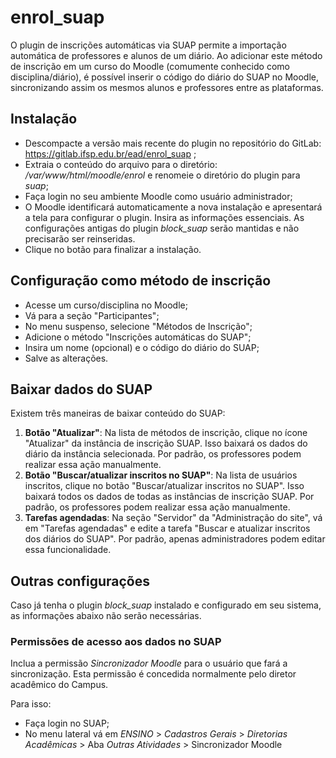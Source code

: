 ﻿# enrol_suap

O plugin de inscrições automáticas via SUAP permite a importação automática de professores e alunos de um diário. 
Ao adicionar este método de inscrição em um curso do Moodle (comumente conhecido como disciplina/diário), é possível inserir o código do diário do SUAP no Moodle, sincronizando assim os mesmos alunos e professores entre as plataformas.


## Instalação

- Descompacte a versão mais recente do plugin no repositório do GitLab: https://gitlab.ifsp.edu.br/ead/enrol_suap ;
- Extraia o conteúdo do arquivo para o diretório: */var/www/html/moodle/enrol* e renomeie o diretório do plugin para *suap*;
- Faça login no seu ambiente Moodle como usuário administrador;
- O Moodle identificará automaticamente a nova instalação e apresentará a tela para configurar o plugin. Insira as informações essenciais.
  As configurações antigas do plugin *block_suap* serão mantidas e não precisarão ser reinseridas.
- Clique no botão para finalizar a instalação.

## Configuração como método de inscrição

- Acesse um curso/disciplina no Moodle;
- Vá para a seção "Participantes";
- No menu suspenso, selecione "Métodos de Inscrição";
- Adicione o método "Inscrições automáticas do SUAP";
- Insira um nome (opcional) e o código do diário do SUAP;
- Salve as alterações.

## Baixar dados do SUAP

Existem três maneiras de baixar conteúdo do SUAP:

1. **Botão "Atualizar"**: Na lista de métodos de inscrição, clique no ícone "Atualizar" da instância de inscrição SUAP. Isso baixará os dados do diário da instância selecionada. Por padrão, os professores podem realizar essa ação manualmente.
2. **Botão "Buscar/atualizar inscritos no SUAP"**: Na lista de usuários inscritos, clique no botão "Buscar/atualizar inscritos no SUAP". Isso baixará todos os dados de todas as instâncias de inscrição SUAP. Por padrão, os professores podem realizar essa ação manualmente.
3. **Tarefas agendadas**: Na seção "Servidor" da "Administração do site", vá em "Tarefas agendadas" e edite a tarefa "Buscar e atualizar inscritos dos diários do SUAP". Por padrão, apenas administradores podem editar essa funcionalidade.

## Outras configurações

Caso já tenha o plugin *block_suap* instalado e configurado em seu sistema, as informações abaixo não serão necessárias.

### Permissões de acesso aos dados no SUAP

Inclua a permissão *Sincronizador Moodle* para o usuário que fará a sincronização.
Esta permissão é concedida normalmente pelo diretor acadêmico do Campus.

Para isso:
- Faça login no SUAP;
- No menu lateral vá em *ENSINO* > *Cadastros Gerais* > *Diretorias Acadêmicas* > Aba *Outras Atividades* > Sincronizador Moodle



